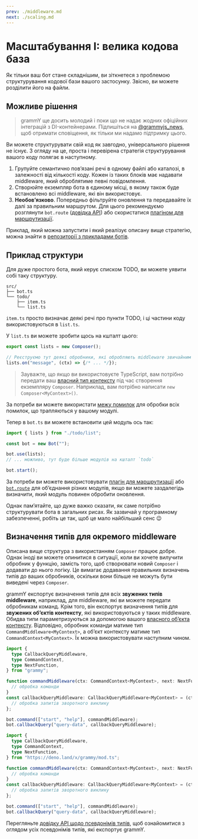 ```yaml
---
prev: ./middleware.md
next: ./scaling.md
---
```


# Масштабування I: велика кодова база

Як тільки ваш бот стане складнішим, ви зіткнетеся з проблемою структурування кодової бази вашого застосунку.
Звісно, ви можете розділити його на файли.

## Можливе рішення

> grammY ще досить молодий і поки що не надає жодних офіційних інтеграцій з DI-контейнерами.
> Підпишіться на [@grammyjs_news](https://t.me/grammyjs_news), щоб отримати сповіщення, як тільки ми надамо підтримку цього.

Ви можете структурувати свій код як завгодно, універсального рішення не існує.
З огляду на це, проста і перевірена стратегія структурування вашого коду полягає в наступному.

1. Групуйте семантично повʼязані речі в одному файлі або каталозі, в залежності від кількості коду.
   Кожен із таких блоків має надавати middleware, який оброблятиме певні повідомлення.
2. Створюйте екземпляр бота в єдиному місці, в якому також буде встановлено всі middleware, які він використовує.
3. **Необовʼязково**. Попередньо фільтруйте оновлення та передавайте їх далі за правильним маршрутом.
   Для цього рекомендуємо розглянути `bot.route` ([довідка API](https://deno.land/x/grammy/mod.ts?s=Composer#method_route_0)) або скористатися [плагіном для маршрутизації](../plugins/router.md).

Приклад, який можна запустити і який реалізує описану вище стратегію, можна знайти в [репозиторії з прикладами ботів](https://github.com/grammyjs/examples/tree/main/scaling).

## Приклад структури

Для дуже простого бота, який керує списком TODO, ви можете уявити собі таку структуру.

```asciiart:no-line-numbers
src/
├── bot.ts
└── todo/
    ├── item.ts
    └── list.ts
```

`item.ts` просто визначає деякі речі про пункти TODO, і ці частини коду використовуються в `list.ts`.

У `list.ts` ви можете зробити щось на кшталт цього:

```ts
export const lists = new Composer();

// Реєструємо тут деякі обробники, які обробляють middleware звичайним чином.
lists.on("message", (ctx) => {/* ... */});
```

> Зауважте, що якщо ви використовуєте TypeScript, вам потрібно передати ваш [власний тип контексту](../guide/context.md#налаштування-об-єкта-контексту) під час створення екземпляру `Composer`.
> Наприклад, вам потрібно написати `new Composer<MyContext>()`.

За потреби ви можете використати [межу помилок](../guide/errors.md#межі-помилок) для обробки всіх помилок, що трапляються у вашому модулі.

Тепер в `bot.ts` ви можете встановити цей модуль ось так:

```ts
import { lists } from "./todo/list";

const bot = new Bot("");

bot.use(lists);
// ... можливо, тут буде більше модулів на кшталт `todo`

bot.start();
```

За потреби ви можете використовувати [плагін для маршрутизації](../plugins/router.md) або [`bot.route`](https://deno.land/x/grammy/mod.ts?s=Composer#method_route_0) для обʼєднання різних модулів, якщо ви можете заздалегідь визначити, який модуль повинен обробити оновлення.

Однак памʼятайте, що дуже важко сказати, як саме потрібно структурувати бота в загальних рисах.
Як зазвичай у програмному забезпеченні, робіть це так, щоб це мало найбільший сенс :wink:

## Визначення типів для окремого middleware

Описана вище структура з використанням `Composer` працює добре.
Однак іноді ви можете опинитися в ситуації, коли ви хочете вилучити обробник у функцію, замість того, щоб створювати новий `Composer` і додавати до нього логіку.
Це вимагає додавання правильних визначень типів до ваших обробників, оскільки вони більше не можуть бути виведені через `Composer`.

grammY експортує визначення типів для всіх **звужених типів middleware**, наприклад, для middleware, які ви можете передати обробникам команд.
Крім того, він експортує визначення типів для **звужених обʼєктів контексту**, які використовуються у таких middleware.
Обидва типи параметризуються за допомогою вашого [власного обʼєкта контексту](../guide/context.md#налаштування-об-єкта-контексту).
Відповідно, обробник команди матиме тип `CommandMiddleware<MyContext>`, а обʼєкт контексту матиме тип `CommandContext<MyContext>`.
Їх можна використовувати наступним чином.

<CodeGroup>
  <CodeGroupItem title="Node.js" active>

```ts
import {
  type CallbackQueryMiddleware,
  type CommandContext,
  type NextFunction,
} from "grammy";

function commandMiddleware(ctx: CommandContext<MyContext>, next: NextFunction) {
  // обробка команди
}
const callbackQueryMiddleware: CallbackQueryMiddleware<MyContext> = (ctx) => {
  // обробка запитів зворотного виклику
};

bot.command(["start", "help"], commandMiddleware);
bot.callbackQuery("query-data", callbackQueryMiddleware);
```

</CodeGroupItem>
  <CodeGroupItem title="Deno">

```ts
import {
  type CallbackQueryMiddleware,
  type CommandContext,
  type NextFunction,
} from "https://deno.land/x/grammy/mod.ts";

function commandMiddleware(ctx: CommandContext<MyContext>, next: NextFunction) {
  // обробка команди
}
const callbackQueryMiddleware: CallbackQueryMiddleware<MyContext> = (ctx) => {
  // обробка запитів зворотного виклику
};

bot.command(["start", "help"], commandMiddleware);
bot.callbackQuery("query-data", callbackQueryMiddleware);
```

</CodeGroupItem>
</CodeGroup>

Перегляньте [довідку API щодо псевдонімів типів](https://deno.land/x/grammy/mod.ts#Type_Aliases), щоб ознайомитися з оглядом усіх псевдонімів типів, які експортує grammY.
